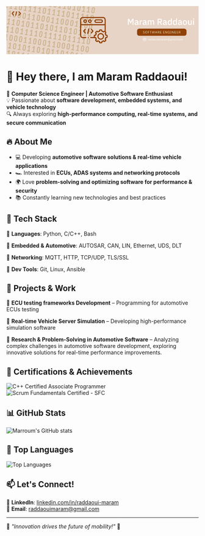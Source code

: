 ![alt text](banner.png?raw=true)
# 👋 Hey there, I am Maram Raddaoui!  

🚀 **Computer Science Engineer | Automotive Software Enthusiast**  
💡 Passionate about **software development, embedded systems, and vehicle technology**  
🔍 Always exploring **high-performance computing, real-time systems, and secure communication**  

## 🔥 **About Me**
- 💻 Developing **automotive software solutions & real-time vehicle applications**  
- 🏎️ Interested in **ECUs, ADAS systems and networking protocols**
- 🌍 Love **problem-solving and optimizing software for performance & security**  
- 📚 Constantly learning new technologies and best practices  

## 🚀 **Tech Stack**
🔹 **Languages**: Python, C/C++, Bash

🔹 **Embedded & Automotive**: AUTOSAR, CAN, LIN, Ethernet, UDS, DLT

🔹 **Networking**: MQTT, HTTP, TCP/UDP, TLS/SSL 

🔹 **Dev Tools**: Git, Linux, Ansible

## 📌 **Projects & Work**
🔹 **ECU testing frameworks Development** – Programming for automotive ECUs testing  

🔹 **Real-time Vehicle Server Simulation** – Developing high-performance simulation software

🔹 **Research & Problem-Solving in Automotive Software** – Analyzing complex challenges in automotive software development, exploring innovative solutions for real-time performance improvements.  

## 🏅 **Certifications & Achievements**
![C++ Certified Associate Programmer](https://img.shields.io/badge/C%2B%2B-Certified%20Associate%20Programmer-blue?style=flat)
![Scrum Fundamentals Certified - SFC](https://img.shields.io/badge/Scrum%20Fundamentals%20Certified-SFC-blue?style=flat)

## 📊 **GitHub Stats**
![Marroum's GitHub stats](https://github-readme-stats.vercel.app/api?username=maramraddaoui&show_icons=true&hide_title=true&count_private=true&hide=prs&theme=radical)

## 🌱 **Top Languages**
![Top Languages](https://github-readme-stats.vercel.app/api/top-langs/?username=maramraddaoui&theme=radical&layout=compact&langs_count=10)

## 📫 **Let's Connect!**
💼 **LinkedIn**: [linkedin.com/in/raddaoui-maram](https://linkedin.com/in/raddaoui-maram)  
📧 **Email**: raddaouimaram@gmail.com  

---

🔹 *"Innovation drives the future of mobility!"* 🚀  


